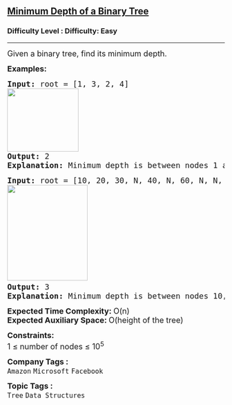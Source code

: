 <h2><a href="https://www.geeksforgeeks.org/problems/minimum-depth-of-a-binary-tree/1?page=2&category=Tree&difficulty=Easy&sortBy=submissions">Minimum Depth of a Binary Tree</a></h2><h3>Difficulty Level : Difficulty: Easy</h3><hr><div class="problems_problem_content__Xm_eO"><p><span style="font-size: 18px;">Given a binary tree, find its minimum depth.</span></p>
<p><strong><span style="font-size: 18px;">Examples:</span></strong></p>
<pre><span style="font-size: 18px;"><strong>Input: </strong>root = [1, 3, 2, 4]
</span><img src="https://media.geeksforgeeks.org/img-practice/prod/addEditProblem/700257/Web/Other/blobid0_1746691285.webp" width="165" height="146"><br><span style="font-size: 18px;"><strong>Output:</strong> 2</span>
<span style="font-size: 18px;"><strong>Explanation: </strong></span><span style="font-size: 18px;">Minimum depth is between nodes 1 and 2 since minimum depth is defined as  the number of nodes along the shortest path from the root node down to the nearest leaf node.</span></pre>
<pre><span style="font-size: 18px;"><strong>Input: </strong>root = [10, 20, 30, N, 40, N, 60, N, N, 2]<br><img src="https://media.geeksforgeeks.org/img-practice/prod/addEditProblem/700257/Web/Other/blobid0_1746693521.webp" width="186" height="221"> <br></span><span style="font-size: 18px;"><strong>Output: </strong>3</span> <br><span style="font-size: 18px;"><strong>Explanation: </strong>Minimum depth is between nodes 10,20 and 40.</span>&nbsp;</pre>
<p><span style="font-size: 18px;"><strong>Expected Time Complexity: </strong>O(n)<br><strong>Expected Auxiliary Space: </strong>O(height of the tree)</span></p>
<p><span style="font-size: 18px;"><strong>Constraints:</strong><br>1 ≤ number of nodes ≤ 10<sup>5</sup></span></p></div><p><span style=font-size:18px><strong>Company Tags : </strong><br><code>Amazon</code>&nbsp;<code>Microsoft</code>&nbsp;<code>Facebook</code>&nbsp;<br><p><span style=font-size:18px><strong>Topic Tags : </strong><br><code>Tree</code>&nbsp;<code>Data Structures</code>&nbsp;